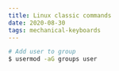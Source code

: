 ```yaml
---
title: Linux classic commands
date: 2020-08-30
tags: mechanical-keyboards
---
```


```bash
# Add user to group
$ usermod -aG groups user
```

